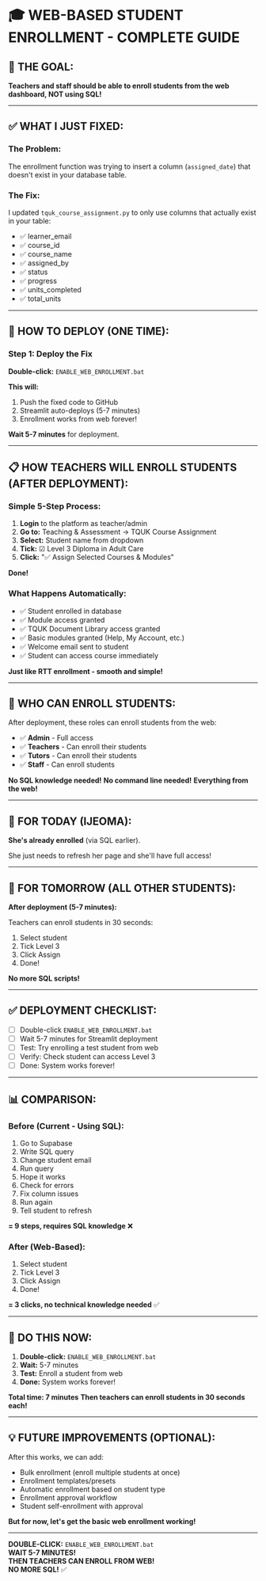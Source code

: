 # 🎓 WEB-BASED STUDENT ENROLLMENT - COMPLETE GUIDE

## 🎯 THE GOAL:

**Teachers and staff should be able to enroll students from the web dashboard, NOT using SQL!**

---

## ✅ WHAT I JUST FIXED:

### **The Problem:**
The enrollment function was trying to insert a column (`assigned_date`) that doesn't exist in your database table.

### **The Fix:**
I updated `tquk_course_assignment.py` to only use columns that actually exist in your table:
- ✅ learner_email
- ✅ course_id
- ✅ course_name
- ✅ assigned_by
- ✅ status
- ✅ progress
- ✅ units_completed
- ✅ total_units

---

## 🚀 HOW TO DEPLOY (ONE TIME):

### **Step 1: Deploy the Fix**

**Double-click:** `ENABLE_WEB_ENROLLMENT.bat`

**This will:**
1. Push the fixed code to GitHub
2. Streamlit auto-deploys (5-7 minutes)
3. Enrollment works from web forever!

**Wait 5-7 minutes** for deployment.

---

## 📋 HOW TEACHERS WILL ENROLL STUDENTS (AFTER DEPLOYMENT):

### **Simple 5-Step Process:**

1. **Login** to the platform as teacher/admin
2. **Go to:** Teaching & Assessment → TQUK Course Assignment
3. **Select:** Student name from dropdown
4. **Tick:** ☑ Level 3 Diploma in Adult Care
5. **Click:** "✅ Assign Selected Courses & Modules"

**Done!**

### **What Happens Automatically:**
- ✅ Student enrolled in database
- ✅ Module access granted
- ✅ TQUK Document Library access granted
- ✅ Basic modules granted (Help, My Account, etc.)
- ✅ Welcome email sent to student
- ✅ Student can access course immediately

**Just like RTT enrollment - smooth and simple!**

---

## 👥 WHO CAN ENROLL STUDENTS:

After deployment, these roles can enroll students from the web:
- ✅ **Admin** - Full access
- ✅ **Teachers** - Can enroll their students
- ✅ **Tutors** - Can enroll their students
- ✅ **Staff** - Can enroll students

**No SQL knowledge needed!**
**No command line needed!**
**Everything from the web!**

---

## 🎯 FOR TODAY (IJEOMA):

**She's already enrolled** (via SQL earlier).

She just needs to refresh her page and she'll have full access!

---

## 🎯 FOR TOMORROW (ALL OTHER STUDENTS):

**After deployment (5-7 minutes):**

Teachers can enroll students in 30 seconds:
1. Select student
2. Tick Level 3
3. Click Assign
4. Done!

**No more SQL scripts!**

---

## ✅ DEPLOYMENT CHECKLIST:

- [ ] Double-click `ENABLE_WEB_ENROLLMENT.bat`
- [ ] Wait 5-7 minutes for Streamlit deployment
- [ ] Test: Try enrolling a test student from web
- [ ] Verify: Check student can access Level 3
- [ ] Done: System works forever!

---

## 📊 COMPARISON:

### **Before (Current - Using SQL):**
1. Go to Supabase
2. Write SQL query
3. Change student email
4. Run query
5. Hope it works
6. Check for errors
7. Fix column issues
8. Run again
9. Tell student to refresh

**= 9 steps, requires SQL knowledge** ❌

### **After (Web-Based):**
1. Select student
2. Tick Level 3
3. Click Assign
4. Done!

**= 3 clicks, no technical knowledge needed** ✅

---

## 🚀 DO THIS NOW:

1. **Double-click:** `ENABLE_WEB_ENROLLMENT.bat`
2. **Wait:** 5-7 minutes
3. **Test:** Enroll a student from web
4. **Done:** System works forever!

**Total time: 7 minutes**
**Then teachers can enroll students in 30 seconds each!**

---

## 💡 FUTURE IMPROVEMENTS (OPTIONAL):

After this works, we can add:
- Bulk enrollment (enroll multiple students at once)
- Enrollment templates/presets
- Automatic enrollment based on student type
- Enrollment approval workflow
- Student self-enrollment with approval

**But for now, let's get the basic web enrollment working!**

---

**DOUBLE-CLICK:** `ENABLE_WEB_ENROLLMENT.bat`  
**WAIT 5-7 MINUTES!**  
**THEN TEACHERS CAN ENROLL FROM WEB!**  
**NO MORE SQL!** ✅
